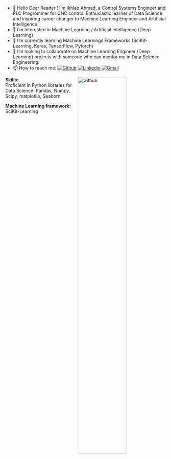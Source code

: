 - 👋 Hello Dear Reader !  I’m Ikhlaq Ahmad, a Control Systems Engineer and PLC Progrommer for CNC control. Enthusiastic learner of Data Science and inspiring career changer to Machine Learning Engineer  and Artificial Intelligence.
- 👀 I’m interested in Machine Learning / Artificial Intelligence (Deep Learning)
- 🌱 I’m currently learning Machine Learnings Frameworks (SciKit-Learning, Keras, TensorFlow, Pytorch)
- 💞️ I’m looking to collaborate on Machine Learning Engineer (Deep Learning) projects with someone who can mentor me in Data Science Engineering.  
- 📫 How to reach me:
[![Github](https://img.shields.io/badge/-Github-000?style=flat&logo=Github&logoColor=white)](https://github.com/Der-Numeriker/)
[![Linkedin](https://img.shields.io/badge/-LinkedIn-blue?style=flat&logo=Linkedin&logoColor=white)](https://www.linkedin.com/in/ikhlaq-ahmad-45551895/)
[![Gmail](https://img.shields.io/badge/-Gmail-c14438?style=flat&logo=Gmail&logoColor=white)](mailto:ikhlaq.ahmad@gmail.com)


<img width="55%" align="right" alt="Github" src="https://raw.githubusercontent.com/onimur/.github/master/.resources/git-header.svg" />

**Skills:**  
Proficient in Python libraries for Data Science:  Pandas, Numpy, Scipy, matplotlib,  Seaborn

**Machine Learning framework:**  SciKit-Learning
